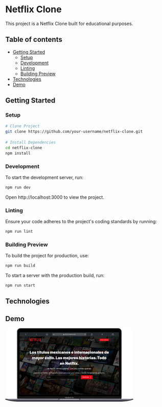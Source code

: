# Netflix Clone

This project is a Netflix Clone built for educational purposes.

## Table of contents

- [Getting Started](#getting-started)
  - [Setup](#setup)
  - [Development](#development)
  - [Linting](#linting)
  - [Building Preview](#building-preview)
- [Technologies](#technologies)
- [Demo](#demo)

## Getting Started

### Setup

```sh
# Clone Project
git clone https://github.com/your-username/netflix-clone.git

# Install Dependencies
cd netflix-clone
npm install
```

### Development

To start the development server, run:

```sh
npm run dev
```

Open http://localhost:3000 to view the project.

### Linting

Ensure your code adheres to the project's coding standards by running:

```sh
npm run lint
```

### Building Preview

To build the project for production, use:

```sh
npm run build
```

To start a server with the production build, run:

```sh
npm run start
```

## Technologies

## Demo

![Page Screenshot](./demo.png)
